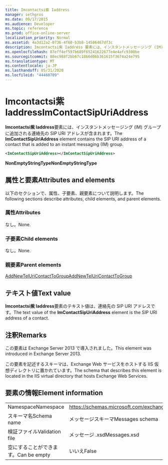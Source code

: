 ```yaml
---
title: Imcontactsi紫 Iaddress
manager: sethgros
ms.date: 09/17/2015
ms.audience: Developer
ms.topic: reference
ms.prod: office-online-server
localization_priority: Normal
ms.assetid: 4a3d12a2-0736-4f60-b3b8-14586467df3c
description: Imcontactsi紫 Iaddress 要素には、インスタントメッセージング (IM) グループに追加される連絡先の SIP URI アドレスが含まれます。
ms.openlocfilehash: 07eff4ef597b689f65241622677e4e4afc9300be
ms.sourcegitcommit: 88ec988f2bb67c1866d06b361615f3674a24e795
ms.translationtype: MT
ms.contentlocale: ja-JP
ms.lasthandoff: 05/31/2020
ms.locfileid: "44460709"
---
```

# <a name="imcontactsipuriaddress"></a><span data-ttu-id="90365-103">Imcontactsi紫 Iaddress</span><span class="sxs-lookup"><span data-stu-id="90365-103">ImContactSipUriAddress</span></span>

<span data-ttu-id="90365-104">**Imcontactsi紫 Iaddress**要素には、インスタントメッセージング (IM) グループに追加される連絡先の SIP URI アドレスが含まれます。</span><span class="sxs-lookup"><span data-stu-id="90365-104">The **ImContactSipUriAddress** element contains the SIP URI address of a contact that is added to an instant messaging (IM) group.</span></span> 
  
```XML
<ImContactSipUriAddress></ImContactSipUriAddress>
```

 <span data-ttu-id="90365-105">**NonEmptyStringType**</span><span class="sxs-lookup"><span data-stu-id="90365-105">**NonEmptyStringType**</span></span>
## <a name="attributes-and-elements"></a><span data-ttu-id="90365-106">属性と要素</span><span class="sxs-lookup"><span data-stu-id="90365-106">Attributes and elements</span></span>

<span data-ttu-id="90365-107">以下のセクションで、属性、子要素、親要素について説明します。</span><span class="sxs-lookup"><span data-stu-id="90365-107">The following sections describe attributes, child elements, and parent elements.</span></span>
  
### <a name="attributes"></a><span data-ttu-id="90365-108">属性</span><span class="sxs-lookup"><span data-stu-id="90365-108">Attributes</span></span>

<span data-ttu-id="90365-109">なし。</span><span class="sxs-lookup"><span data-stu-id="90365-109">None.</span></span>
  
### <a name="child-elements"></a><span data-ttu-id="90365-110">子要素</span><span class="sxs-lookup"><span data-stu-id="90365-110">Child elements</span></span>

<span data-ttu-id="90365-111">なし。</span><span class="sxs-lookup"><span data-stu-id="90365-111">None.</span></span>
  
### <a name="parent-elements"></a><span data-ttu-id="90365-112">親要素</span><span class="sxs-lookup"><span data-stu-id="90365-112">Parent elements</span></span>

[<span data-ttu-id="90365-113">AddNewTelUriContactToGroup</span><span class="sxs-lookup"><span data-stu-id="90365-113">AddNewTelUriContactToGroup</span></span>](addnewteluricontacttogroup.md)
  
## <a name="text-value"></a><span data-ttu-id="90365-114">テキスト値</span><span class="sxs-lookup"><span data-stu-id="90365-114">Text value</span></span>

<span data-ttu-id="90365-115">**Imcontactsi紫 Iaddress**要素のテキスト値は、連絡先の SIP URI アドレスです。</span><span class="sxs-lookup"><span data-stu-id="90365-115">The text value of the **ImContactSipUriAddress** element is the SIP URI address of a contact.</span></span> 
  
## <a name="remarks"></a><span data-ttu-id="90365-116">注釈</span><span class="sxs-lookup"><span data-stu-id="90365-116">Remarks</span></span>

<span data-ttu-id="90365-117">この要素は Exchange Server 2013 で導入されました。</span><span class="sxs-lookup"><span data-stu-id="90365-117">This element was introduced in Exchange Server 2013.</span></span>
  
<span data-ttu-id="90365-118">この要素を記述するスキーマは、Exchange Web サービスをホストする IIS 仮想ディレクトリに置かれています。</span><span class="sxs-lookup"><span data-stu-id="90365-118">The schema that describes this element is located in the IIS virtual directory that hosts Exchange Web Services.</span></span>
  
## <a name="element-information"></a><span data-ttu-id="90365-119">要素の情報</span><span class="sxs-lookup"><span data-stu-id="90365-119">Element information</span></span>

|||
|:-----|:-----|
|<span data-ttu-id="90365-120">Namespace</span><span class="sxs-lookup"><span data-stu-id="90365-120">Namespace</span></span>  <br/> |https://schemas.microsoft.com/exchange/services/2006/messages  <br/> |
|<span data-ttu-id="90365-121">スキーマ名</span><span class="sxs-lookup"><span data-stu-id="90365-121">Schema name</span></span>  <br/> |<span data-ttu-id="90365-122">メッセージスキーマ</span><span class="sxs-lookup"><span data-stu-id="90365-122">Messages schema</span></span>  <br/> |
|<span data-ttu-id="90365-123">検証ファイル</span><span class="sxs-lookup"><span data-stu-id="90365-123">Validation file</span></span>  <br/> |<span data-ttu-id="90365-124">メッセージ .xsd</span><span class="sxs-lookup"><span data-stu-id="90365-124">Messages.xsd</span></span>  <br/> |
|<span data-ttu-id="90365-125">空にすることができます。</span><span class="sxs-lookup"><span data-stu-id="90365-125">Can be empty</span></span>  <br/> |<span data-ttu-id="90365-126">いいえ</span><span class="sxs-lookup"><span data-stu-id="90365-126">False</span></span>  <br/> |
   


